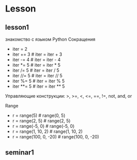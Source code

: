 # Lesson
## lesson1
знакомство с языком Python 
Сокращения
* iter = 2
* iter += 3 # iter = iter + 3
* iter -= 4 # iter = iter - 4
* iter *= 5 # iter = iter * 5
* iter /= 5 # iter = iter / 5
* iter //= 5 # iter = iter // 5
* iter %= 5 # iter = iter % 5
* iter **= 5 # iter = iter ** 5

Управляющие конструкции: >, >=, <, <=, ==, !=, not, and, or

Range
* r = range(5) # range(0, 5)
* r = range(2, 5) # range(2, 5)
* r = range(-5, 0) # range(-5, 0)
* r = range(1, 10, 2) # range(1, 10, 2)
* r = range(100, 0, -20) # range(100, 0, -20)

## seminar1
